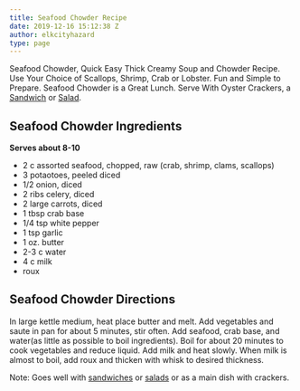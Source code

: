 ```yaml
---
title: Seafood Chowder Recipe
date: 2019-12-16 15:12:38 Z
author: elkcityhazard
type: page
---
```


Seafood Chowder, Quick Easy Thick Creamy Soup and Chowder Recipe. Use Your Choice of Scallops, Shrimp, Crab or Lobster. Fun and Simple to Prepare. Seafood Chowder is a Great Lunch. Serve With Oyster Crackers, a <a href="/wordpress/sandwich-recipes/" rel="noopener noreferrer" target="_blank">Sandwich</a> or <a href="/wordpress/vegetables-and-salad-recipes/" rel="noopener noreferrer" target="_blank">Salad</a>.

## Seafood Chowder Ingredients

**Serves about 8-10**

  * 2 c assorted seafood, chopped, raw (crab, shrimp, clams, scallops)
  * 3 potaotoes, peeled diced
  * 1/2 onion, diced
  * 2 ribs celery, diced
  * 2 large carrots, diced
  * 1 tbsp crab base
  * 1/4 tsp white pepper
  * 1 tsp garlic
  * 1 oz. butter
  * 2-3 c water
  * 4 c milk
  * roux

## Seafood Chowder Directions

In large kettle medium, heat place butter and melt. Add vegetables and saute in pan for about 5 minutes, stir often. Add seafood, crab base, and water(as little as possible to boil ingredients). Boil for about 20 minutes to cook vegetables and reduce liquid. Add milk and heat slowly. When milk is almost to boil, add roux and thicken with whisk to desired thickness.

Note: Goes well with <a href="/wordpress/sandwich-recipes/" rel="noopener noreferrer" target="_blank">sandwiches</a> or <a href="/wordpress/vegetables-and-salad-recipes/" rel="noopener noreferrer" target="_blank">salads</a> or as a main dish with crackers.